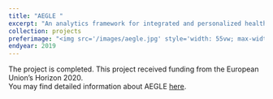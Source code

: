 ```yaml
---
title: "AEGLE "
excerpt: "An analytics framework for integrated and personalized healthcare services in Europe<br/>Role: Senior Researcher<br/>"
collection: projects
preferimage: "<img src='/images/aegle.jpg' style='width: 55vw; max-width: 330px'>"
endyear: 2019
---
```



The project is completed. This project received funding from the European Union’s Horizon 2020.<br/>
You may find detailed information about AEGLE [here](https://cordis.europa.eu/project/id/644906/reporting).



